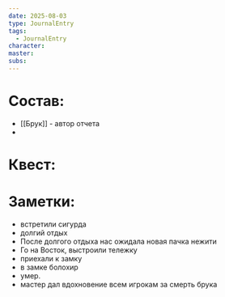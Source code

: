 ```yaml
---
date: 2025-08-03
type: JournalEntry
tags:
  - JournalEntry
character: 
master: 
subs:
---
```

# Состав:
- [[Брук]] - автор отчета
- 
# Квест:

# Заметки:
- встретили сигурда
- долгий отдых
- После долгого отдыха нас ожидала новая пачка нежити
- Го на Восток, выстроили тележку
- приехали к замку
- в замке болохир
- умер.
- мастер дал вдохновение всем игрокам за смерть брука